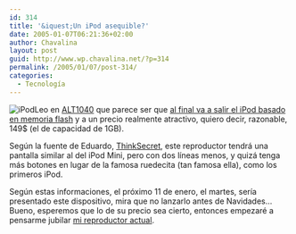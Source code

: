 ```yaml
---
id: 314
title: '&iquest;Un iPod asequible?'
date: 2005-01-07T06:21:36+02:00
author: Chavalina
layout: post
guid: http://www.wp.chavalina.net/?p=314
permalink: /2005/01/07/post-314/
categories:
  - Tecnología
---
```

<img class="imgizqda" src="http://www.chavalina.net/imagenes/fotos/ipod-logo.jpg" alt="iPod" />Leo en <a href="http://www.alt1040.com/" target="_blank">ALT1040</a> que parece ser que <a href="http://www.alt1040.com/archivo/2005/01/06/ipod_de_149_sera_lanzado_el_11_de_enero" target="_blank">al final va a salir el iPod basado en memoria flash</a> y a un precio realmente atractivo, quiero decir, razonable, 149$ (el de capacidad de 1GB).

Seg&uacute;n la fuente de Eduardo, <a href="http://thinksecret.com/news/0501expo4.html" target="_blank">ThinkSecret</a>, este reproductor tendrá una pantalla similar al del iPod Mini, pero con dos líneas menos, y quizá tenga más botones en lugar de la famosa ruedecita (tan famosa ella), como los primeros iPod.

Seg&uacute;n estas informaciones, el próximo 11 de enero, el martes, sería presentado este dispositivo, mira que no lanzarlo antes de Navidades… Bueno, esperemos que lo de su precio sea cierto, entonces empezaré a pensarme jubilar <a href="http://www.chavalina.net/comentar.php?idpost=141" target="_blank">mi reproductor actual</a>.